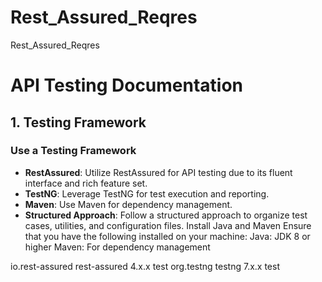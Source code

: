 # Rest_Assured_Reqres
Rest_Assured_Reqres

# API Testing Documentation

## 1. Testing Framework

### Use a Testing Framework
- **RestAssured**: Utilize RestAssured for API testing due to its fluent interface and rich feature set.
- **TestNG**: Leverage TestNG for test execution and reporting.
- **Maven**: Use Maven for dependency management.
- **Structured Approach**: Follow a structured approach to organize test cases, utilities, and configuration files.
Install Java and Maven
Ensure that you have the following installed on your machine:
Java: JDK 8 or higher
Maven: For dependency management
<dependency>
    <groupId>io.rest-assured</groupId>
    <artifactId>rest-assured</artifactId>
    <version>4.x.x</version>
    <scope>test</scope>
</dependency>
<dependency>
    <groupId>org.testng</groupId>
    <artifactId>testng</artifactId>
    <version>7.x.x</version>
    <scope>test</scope>
</dependency>
